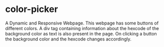 # color-picker
A Dynamic and Responsive Webpage.
This webpage has some buttons of different colors.
A div tag containing information about the hexcode of the background color as text is also present in the page.
On clicking a button the background color and the hexcode changes accordingly.
